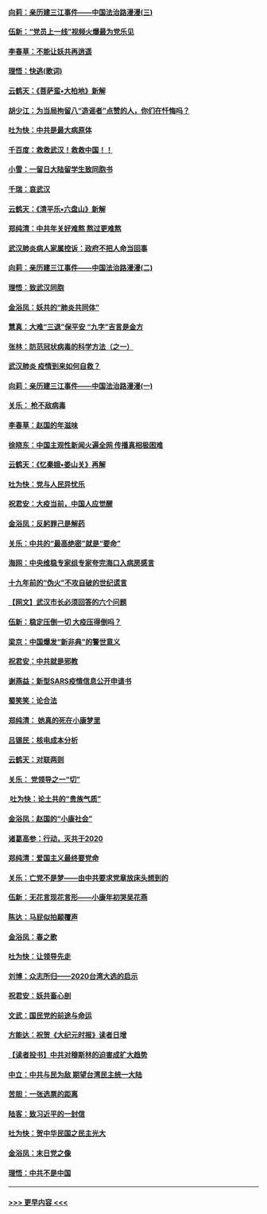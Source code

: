 #### [向莉：亲历建三江事件——中国法治路漫漫(三)](../pages/nsc993/n11831825.md?t=02021722) 
#### [伍新：“党员上一线”视频火爆最为党乐见](../pages/nsc993/n11838200.md?t=02021722) 
#### [李春草：不能让妖共再逍遥](../pages/nsc993/n11838102.md?t=02021722) 
#### [理悟：快逃(歌词)](../pages/nsc993/n11838083.md?t=02021722) 
#### [云鹤天：《菩萨蛮▪大柏地》新解](../pages/nsc993/n11838059.md?t=02021722) 
#### [胡少江：为当局拘留八“造谣者”点赞的人，你们在忏悔吗？](../pages/nsc993/n11836801.md?t=02021722) 
#### [吐为快：中共是最大病原体](../pages/nsc993/n11836748.md?t=02021722) 
#### [千百度：救救武汉！救救中国！！](../pages/nsc993/n11836145.md?t=02021722) 
#### [小雪：一留日大陆留学生致同胞书](../pages/nsc993/n11834624.md?t=02021722) 
#### [千瑞：哀武汉](../pages/nsc993/n11833647.md?t=02021722) 
#### [云鹤天：《清平乐▪六盘山》新解](../pages/nsc993/n11833611.md?t=02021722) 
#### [郑纯清：中共年关好难熬 熬过更难熬](../pages/nsc993/n11833489.md?t=02021722) 
#### [武汉肺炎病人家属控诉：政府不把人命当回事](../pages/nsc993/n11833205.md?t=02021722) 
#### [向莉：亲历建三江事件——中国法治路漫漫(二)](../pages/nsc993/n11829102.md?t=02021722) 
#### [理悟：致武汉同胞](../pages/nsc993/n11831522.md?t=02021722) 
#### [金浴凤：妖共的“肺炎共同体”](../pages/nsc993/n11829448.md?t=02021722) 
#### [慧真：大难“三退”保平安 “九字”吉言是金方](../pages/nsc993/n11829501.md?t=02021722) 
#### [张林：防范冠状病毒的科学方法（之一）](../pages/nsc993/n11828618.md?t=02021722) 
#### [武汉肺炎 疫情到来如何自救？](../pages/nsc993/n11827632.md?t=02021722) 
#### [向莉：亲历建三江事件——中国法治路漫漫(一)](../pages/nsc993/n11827190.md?t=02021722) 
#### [关乐： 枪不敌病毒](../pages/nsc993/n11826746.md?t=02021722) 
#### [李春草：赵国的年滋味](../pages/nsc993/n11826321.md?t=02021722) 
#### [徐晓东：中国主观性新闻火遍全网 传播真相极困难](../pages/nsc993/n11826508.md?t=02021722) 
#### [云鹤天：《忆秦娥▪娄山关》再解](../pages/nsc993/n11824682.md?t=02021722) 
#### [吐为快：党与人民异忧乐](../pages/nsc993/n11824660.md?t=02021722) 
#### [祝君安：大疫当前，中国人应觉醒](../pages/nsc993/n11821946.md?t=02021722) 
#### [金浴凤：反躬罪己是解药](../pages/nsc993/n11820280.md?t=02021722) 
#### [关乐：中共的“最高绝密”就是“要命”](../pages/nsc993/n11816946.md?t=02021722) 
#### [海网：中央维稳专家组专家夸完海口入病房感言](../pages/nsc993/n11815138.md?t=02021722) 
#### [十九年前的“伪火”不攻自破的世纪谎言](../pages/nsc993/n11813238.md?t=02021722) 
#### [【网文】武汉市长必须回答的六个问题](../pages/nsc993/n11813848.md?t=02021722) 
#### [伍新：稳定压倒一切 大疫压得倒吗？](../pages/nsc993/n11812634.md?t=02021722) 
#### [梁京：中国爆发“新非典”的警世意义](../pages/nsc993/n11812554.md?t=02021722) 
#### [祝君安：中共就是邪教](../pages/nsc993/n11812431.md?t=02021722) 
#### [谢燕益：新型SARS疫情信息公开申请书](../pages/nsc993/n11808840.md?t=02021722) 
#### [蜀笑笑：论合法](../pages/nsc993/n11808064.md?t=02021722) 
#### [郑纯清： 她真的死在小康梦里](../pages/nsc993/n11806623.md?t=02021722) 
#### [吕锡民：核电成本分析](../pages/nsc993/n11806284.md?t=02021722) 
#### [云鹤天：对联两则](../pages/nsc993/n11805957.md?t=02021722) 
#### [关乐： 党领导之一“切”](../pages/nsc993/n11804505.md?t=02021722) 
#### [ 吐为快：论土共的“贵族气质”](../pages/nsc993/n11804490.md?t=02021722) 
#### [金浴凤：赵国的“小康社会”](../pages/nsc993/n11804452.md?t=02021722) 
#### [诸葛高参：行动，灭共于2020](../pages/nsc993/n11804120.md?t=02021722) 
#### [郑纯清：爱国主义最终要党命](../pages/nsc993/n11802197.md?t=02021722) 
#### [关乐：亡党不是梦——由中共要求党章放床头想到的](../pages/nsc993/n11802156.md?t=02021722) 
#### [伍新：无花言现花言形——小康年初哭吴花燕](../pages/nsc993/n11800044.md?t=02021722) 
#### [陈达：马屁似拍颠覆声](../pages/nsc993/n11800010.md?t=02021722) 
#### [金浴凤：春之歌](../pages/nsc993/n11797687.md?t=02021722) 
#### [吐为快：让领导先走](../pages/nsc993/n11797512.md?t=02021722) 
#### [刘博：众志所归——2020台湾大选的启示](../pages/nsc993/n11796878.md?t=02021722) 
#### [祝君安：妖共畜心剖](../pages/nsc993/n11794273.md?t=02021722) 
#### [文武：国民党的前途与命运](../pages/nsc993/n11794198.md?t=02021722) 
#### [方能达：祝贺《大纪元时报》读者日增](../pages/nsc993/n11793807.md?t=02021722) 
#### [【读者投书】中共对穆斯林的迫害成扩大趋势](../pages/nsc993/n11791371.md?t=02021722) 
#### [中立：中共与民为敌 期望台湾民主统一大陆](../pages/nsc993/n11790392.md?t=02021722) 
#### [苦胆：一张选票的距离](../pages/nsc993/n11788914.md?t=02021722) 
#### [陆客：致习近平的一封信](../pages/nsc993/n11788867.md?t=02021722) 
#### [吐为快：贺中华民国之民主光大](../pages/nsc993/n11788618.md?t=02021722) 
#### [金浴凤：末日党之像](../pages/nsc993/n11787475.md?t=02021722) 
#### [理悟：中共不是中国](../pages/nsc993/n11787463.md?t=02021722) 

----
#### [ >>> 更早内容 <<< ](../indexes/nsc993-earlier.md)
